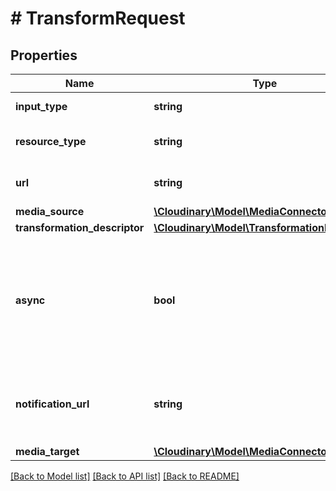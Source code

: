 # # TransformRequest

## Properties

Name | Type | Description | Notes
------------ | ------------- | ------------- | -------------
**input_type** | **string** | The media input type |
**resource_type** | **string** | The resource type to be processed | [optional]
**url** | **string** | URL of the asset to be transformed | [optional]
**media_source** | [**\Cloudinary\Model\MediaConnectorInstance**](MediaConnectorInstance.md) |  | [optional]
**transformation_descriptor** | [**\Cloudinary\Model\TransformationDescriptor**](TransformationDescriptor.md) |  |
**async** | **bool** | Whether to perform the request asynchronously. Use a notification URL to be notified once the transformation has completed | [optional]
**notification_url** | **string** | The URL to send notifications once a transformation has completed | [optional]
**media_target** | [**\Cloudinary\Model\MediaConnectorInstance**](MediaConnectorInstance.md) |  | [optional]

[[Back to Model list]](../../README.md#models) [[Back to API list]](../../README.md#endpoints) [[Back to README]](../../README.md)
